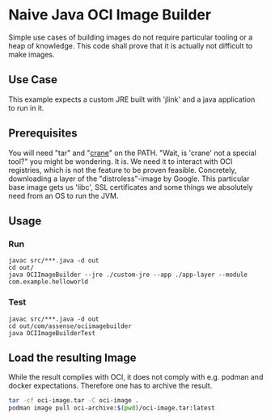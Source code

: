 # Naive Java OCI Image Builder
Simple use cases of building images do not require particular tooling or a heap of knowledge. This code shall prove that it is actually not difficult to make images.

## Use Case
This example expects a custom JRE built with 'jlink' and a java application to run in it.

## Prerequisites
You will need "tar" and "[crane](https://github.com/google/go-containerregistry/blob/main/cmd/crane/README.md)" on the PATH. "Wait, is 'crane' not a special tool?" you might be wondering. It is. We need it to interact with OCI registries, which is not the feature to be proven feasible. Concretely, downloading a layer of the "distroless"-image by Google. This particular base image gets us 'libc', SSL certificates and some things we absolutely need from an OS to run the JVM.

## Usage
### Run
```fish
javac src/***.java -d out
cd out/
java OCIImageBuilder --jre ./custom-jre --app ./app-layer --module com.example.helloworld
```
### Test
```fish
javac src/***.java -d out
cd out/com/assense/ociimagebuilder
java OCIImageBuilderTest
```

## Load the resulting Image
While the result complies with OCI, it does not comply with e.g. podman and docker expectations. Therefore one has to archive the result.

```bash
tar -cf oci-image.tar -C oci-image .
podman image pull oci-archive:$(pwd)/oci-image.tar:latest
```